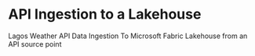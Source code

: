 # API Ingestion to a Lakehouse
Lagos Weather API Data Ingestion To Microsoft Fabric Lakehouse from an API source point
